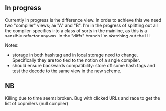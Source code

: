 In progress
-----------

Currently in progress is the difference view. In order to achieve this we need two "compiler" views; an "A" and "B". I'm in the progress of splitting out all the compiler-specifics into a class of sorts in the mainline, as this is a sensible refactor anyway. In the "diffs" branch I'm sketching out the UI.

Notes:

* storage in both hash tag and in local storage need to change. Specifically they are too tied to the notion of a single compiler.
* should ensure backwards compatibility: store off some hash tags and test the decode to the same view in the new scheme.


NB
--

Killing due to time seems broken.
Bug with clicked URLs and race to get the list of copmilers (null compiler)
